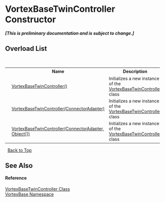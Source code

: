 # VortexBaseTwinController Constructor 
 _**\[This is preliminary documentation and is subject to change.\]**_


## Overload List
&nbsp;<table><tr><th></th><th>Name</th><th>Description</th></tr><tr><td>![Public method](media/pubmethod.gif "Public method")</td><td><a href="M_VortexBase_VortexBaseTwinController__ctor.md">VortexBaseTwinController()</a></td><td>
Initializes a new instance of the <a href="T_VortexBase_VortexBaseTwinController.md">VortexBaseTwinController</a> class</td></tr><tr><td>![Public method](media/pubmethod.gif "Public method")</td><td><a href="M_VortexBase_VortexBaseTwinController__ctor_1.md">VortexBaseTwinController(ConnectorAdapter)</a></td><td>
Initializes a new instance of the <a href="T_VortexBase_VortexBaseTwinController.md">VortexBaseTwinController</a> class</td></tr><tr><td>![Public method](media/pubmethod.gif "Public method")</td><td><a href="M_VortexBase_VortexBaseTwinController__ctor_2.md">VortexBaseTwinController(ConnectorAdapter, Object[])</a></td><td>
Initializes a new instance of the <a href="T_VortexBase_VortexBaseTwinController.md">VortexBaseTwinController</a> class</td></tr></table>&nbsp;
<a href="#vortexbasetwincontroller-constructor">Back to Top</a>

## See Also


#### Reference
<a href="T_VortexBase_VortexBaseTwinController.md">VortexBaseTwinController Class</a><br /><a href="N_VortexBase.md">VortexBase Namespace</a><br />
